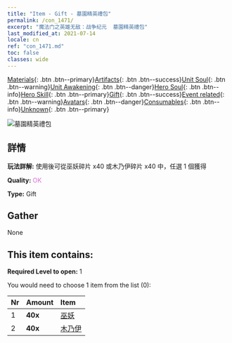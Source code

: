 ```yaml
---
title: "Item - Gift - 墓園精英禮包"
permalink: /con_1471/
excerpt: "魔法门之英雄无敌：战争纪元  墓園精英禮包"
last_modified_at: 2021-07-14
locale: cn
ref: "con_1471.md"
toc: false
classes: wide
---
```

 [Materials](/ItemsCN/){: .btn .btn--primary}[Artifacts](/ItemsCN/Artifacts/){: .btn .btn--success}[Unit Soul](/ItemsCN/UnitSoul/){: .btn .btn--warning}[Unit Awakening](/ItemsCN/UnitAwakening/){: .btn .btn--danger}[Hero Soul](/ItemsCN/HeroSoul/){: .btn .btn--info}[Hero Skill](/ItemsCN/HeroSkill/){: .btn .btn--primary}[Gift](/ItemsCN/Gift/){: .btn .btn--success}[Event related](/ItemsCN/Events/){: .btn .btn--warning}[Avatars](/ItemsCN/Avatars/){: .btn .btn--danger}[Consumables](/ItemsCN/Consumables/){: .btn .btn--info}[Unknown](/ItemsCN/Unknown/){: .btn .btn--primary}

 ![墓園精英禮包](/images/t/i_907066.png)

## 詳情
 **玩法詳解:** 使用後可從巫妖碎片 x40 或木乃伊碎片 x40 中，任選 1 個獲得

 **Quality:** <span style="color: #DA70D6">OK</span>

 **Type:** Gift

## Gather

  None

## This item contains:

 **Required Level to open:** 1

 You would need to choose 1 item from the list (0):

  | Nr | Amount |     Item    |
  |:---|:-------|:------------|
  | 1 |  **40x** | [巫妖](/cn/Items/unt_212/) |  | 
  | 2 |  **40x** | [木乃伊](/cn/Items/unt_215/) |  | 
